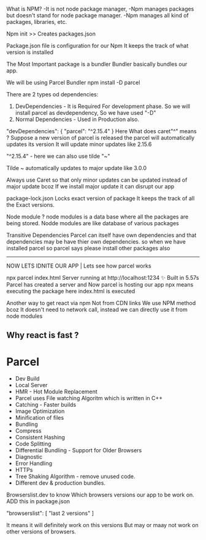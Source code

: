 What is NPM? 
-It is not node package manager,
-Npm manages packages but doesn't stand for node package manager.
-Npm manages all kind of packages, libraries, etc.

Npm init >> Creates packages.json 

Package.json file is configuration for our Npm 
It keeps the track of what version is installed 


The Most Important package is a bundler
Bundler basically bundles our app.

We will be using Parcel Bundler 
npm install -D parcel

There are 2 types od dependencies:
1. DevDependencies - It is Required For development phase.
So we will install parcel as devdependency, So we have used "-D"
2. Normal Dependencies - Used in Production also.

"devDependencies": {
    "parcel": "^2.15.4"
  }
Here What does caret"^" means ?
Suppose a new version of parcel is released the parcel will automatically updates its version 
It will update minor updates like 2.15.6

"^2.15.4" - here we can also use tilde "~"

Tilde ~ automatically updates to major update like 3.0.0 

Always use Caret so that only minor updates can be updated instead of major update bcoz If we install major update it can disrupt our app


package-lock.json
Locks exact version of package
It keeps the track of all the Exact versions. 

Node module ?
node modules is a data base where all the packages are being stored.
Nodde modules are like database of various packages

Transitive Dependencies
Parcel can itself have own dependencies and that dependencies may be have thier own dependencies.
so when we have installed parcel so parcel says please install other packages also 


---------------------------------------------------------------------------
NOW LETS IDNITE OUR APP  | Lets see how parcel works

npx parcel index.html
Server running at http://localhost:1234
✨ Built in 5.57s
Parcel has created a server and
Now parcel is hosting our app 
npx means executing the package
here index.html is executed

Another way to get react via npm Not from CDN links
We use NPM method bcoz It doesn't need to network call, instead we can directly use it from node modules

## Why react is fast ?
# Parcel
- Dev Build
- Local Server
- HMR - Hot Module Replacement
- Parcel uses File watching Algoritm which is written in C++
- Catching - Faster builds 
- Image Optimization
- Minification of files
- Bundling
- Compress 
- Consistent Hashing
- Code Splitting
- Differential Bundling - Support for Older Browsers
- Diagnostic
- Error Handling
- HTTPs
- Tree Shaking Algorithm - remove unused code.
- Different dev & production bundles.


Browserslist.dev 
to know Which browsers versions  our app to be work on.
ADD this in package.json

"browserslist": [
  "last 2 versions"
]

It means it will definitely work on this versions But may or maay not work on other versions of browsers.